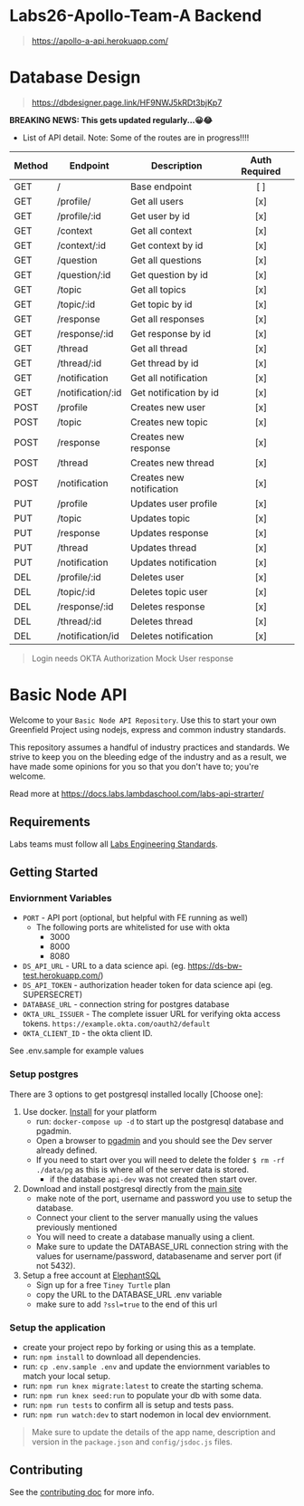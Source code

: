 # Labs26-Apollo-Team-A Backend

> https://apollo-a-api.herokuapp.com/

# Database Design 
> https://dbdesigner.page.link/HF9NWJ5kRDt3bjKp7

**BREAKING NEWS: This gets updated regularly...😀😂** 

* List of API detail. Note: Some of the routes are in progress!!!!

| Method | Endpoint                                  | Description                   | Auth Required |
| ------ | ----------------------------------------- | ----------------------------- | :-----------: |
| GET    | /                                         | Base endpoint                 |      [ ]      |
| GET    | /profile/                                 | Get all users                 |      [x]      |
| GET    | /profile/:id                              | Get user by id                |      [x]      |
| GET    | /context                                  | Get all context               |      [x]      |
| GET    | /context/:id                              | Get context by id             |      [x]      |
| GET    | /question                                 | Get all questions             |      [x]      |
| GET    | /question/:id                             | Get question by id            |      [x]      |
| GET    | /topic                                    | Get all topics                |      [x]      |
| GET    | /topic/:id                                | Get topic by id               |      [x]      |
| GET    | /response                                 | Get all responses             |      [x]      |
| GET    | /response/:id                             | Get response by id            |      [x]      |
| GET    | /thread                                   | Get all thread                |      [x]      |
| GET    | /thread/:id                               | Get thread by id              |      [x]      |
| GET    | /notification                             | Get all notification          |      [x]      |
| GET    | /notification/:id                         | Get notification by id        |      [x]      |
| POST   | /profile                                  | Creates new user              |      [x]      |
| POST   | /topic                                    | Creates new topic             |      [x]      |
| POST   | /response                                 | Creates new response          |      [x]      |
| POST   | /thread                                   | Creates new thread            |      [x]      |
| POST   | /notification                             | Creates new notification      |      [x]      |
| PUT   | /profile                                   | Updates user profile          |      [x]      |
| PUT   | /topic                                     | Updates topic                 |      [x]      |
| PUT   | /response                                  | Updates response              |      [x]      |
| PUT   | /thread                                    | Updates thread                |      [x]      |
| PUT   | /notification                              | Updates notification          |      [x]      |
| DEL   | /profile/:id                               | Deletes user                  |      [x]      |
| DEL   | /topic/:id                                 | Deletes topic user            |      [x]      |
| DEL   | /response/:id                              | Deletes response              |      [x]      |
| DEL   | /thread/:id                                | Deletes thread                |      [x]      |
| DEL   | /notification/id                           | Deletes notification          |      [x]      |


> Login needs OKTA Authorization
> Mock User response


# Basic Node API

Welcome to your `Basic Node API Repository`. Use this to start your own Greenfield Project using nodejs, express and common industry standards.

This repository assumes a handful of industry practices and standards. We strive to keep you on the bleeding edge of the industry and as a result, we have made some opinions for you so that you don't have to; you're welcome.

Read more at <https://docs.labs.lambdaschool.com/labs-api-strarter/>

## Requirements

Labs teams must follow all [Labs Engineering Standards](https://labs.lambdaschool.com/topics/node-js/).


## Getting Started

### Enviornment Variables

- `PORT` - API port (optional, but helpful with FE running as well)
  - The following ports are whitelisted for use with okta
    - 3000
    - 8000
    - 8080
- `DS_API_URL` - URL to a data science api. (eg. <https://ds-bw-test.herokuapp.com/>)
- `DS_API_TOKEN` - authorization header token for data science api (eg. SUPERSECRET)
- `DATABASE_URL` - connection string for postgres database
- `OKTA_URL_ISSUER` - The complete issuer URL for verifying okta access tokens. `https://example.okta.com/oauth2/default`
- `OKTA_CLIENT_ID` - the okta client ID.

See .env.sample for example values

### Setup postgres

There are 3 options to get postgresql installed locally [Choose one]:

1. Use docker. [Install](https://docs.docker.com/get-docker/) for your platform
    - run: `docker-compose up -d` to start up the postgresql database and pgadmin.
    - Open a browser to [pgadmin](http://localhost:5050/) and you should see the Dev server already defined.
    - If you need to start over you will need to delete the folder `$ rm -rf ./data/pg` as this is where all of the server data is stored.
      - if the database `api-dev` was not created then start over.
2. Download and install postgresql directly from the [main site](https://www.postgresql.org/download/)
    - make note of the port, username and password you use to setup the database.
    - Connect your client to the server manually using the values previously mentioned
    - You will need to create a database manually using a client.
    - Make sure to update the DATABASE_URL connection string with the values for username/password, databasename and server port (if not 5432).
3. Setup a free account at [ElephantSQL](https://www.elephantsql.com/plans.html)
    - Sign up for a free `Tiney Turtle` plan
    - copy the URL to the DATABASE_URL .env variable
    - make sure to add `?ssl=true` to the end of this url

### Setup the application

- create your project repo by forking or using this as a template.
- run: `npm install` to download all dependencies.
- run: `cp .env.sample .env` and update the enviornment variables to match your local setup.
- run: `npm run knex migrate:latest` to create the starting schema.
- run: `npm run knex seed:run` to populate your db with some data.
- run: `npm run tests` to confirm all is setup and tests pass.
- run: `npm run watch:dev` to start nodemon in local dev enviornment.

> Make sure to update the details of the app name, description and version in
> the `package.json` and `config/jsdoc.js` files.

## Contributing

See the [contributing doc](https://github.com/Lambda-School-Labs/labs-api-starter/blob/main/CONTRIBUTING.md)
for more info.
